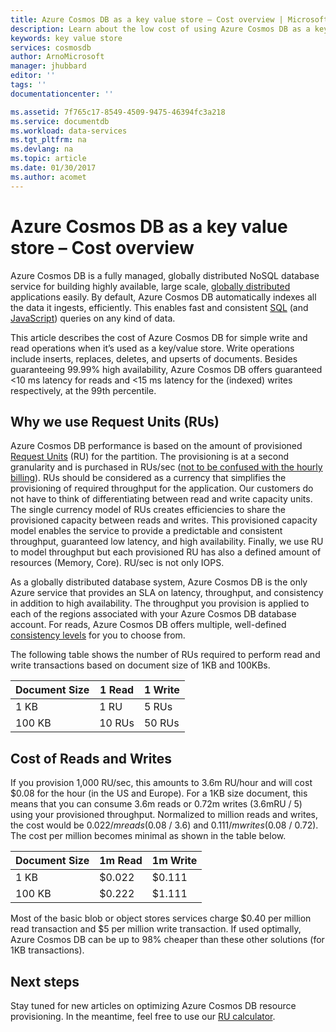 ```yaml
---
title: Azure Cosmos DB as a key value store – Cost overview | Microsoft Docs
description: Learn about the low cost of using Azure Cosmos DB as a key value store.
keywords: key value store
services: cosmosdb
author: ArnoMicrosoft
manager: jhubbard
editor: ''
tags: ''
documentationcenter: ''

ms.assetid: 7f765c17-8549-4509-9475-46394fc3a218
ms.service: documentdb
ms.workload: data-services
ms.tgt_pltfrm: na
ms.devlang: na
ms.topic: article
ms.date: 01/30/2017
ms.author: acomet
---
```


# Azure Cosmos DB as a key value store – Cost overview

Azure Cosmos DB is a fully managed, globally distributed NoSQL database service for building highly available, large scale, [globally distributed](documentdb-distribute-data-globally.md) applications easily. By default, Azure Cosmos DB automatically indexes all the data it ingests, efficiently. This enables fast and consistent [SQL](documentdb-sql-query.md) (and [JavaScript](documentdb-programming.md)) queries on any kind of data. 

This article describes the cost of Azure Cosmos DB for simple write and read operations when it’s used as a key/value store. Write operations include inserts, replaces, deletes, and upserts of documents. Besides guaranteeing 99.99% high availability, Azure Cosmos DB offers guaranteed <10 ms latency for reads and <15 ms latency for the (indexed) writes respectively, at the 99th percentile. 

## Why we use Request Units (RUs)

Azure Cosmos DB performance is based on the amount of provisioned [Request Units](documentdb-request-units.md) (RU) for the partition. The provisioning is at a second granularity and is purchased in RUs/sec ([not to be confused with the hourly billing](https://azure.microsoft.com/pricing/details/documentdb/)). RUs should be considered as a currency that simplifies the provisioning of required throughput for the application. Our customers do not have to think of differentiating between read and write capacity units. The single currency model of RUs creates efficiencies to share the provisioned capacity between reads and writes. This provisioned capacity model enables the service to provide a predictable and consistent throughput, guaranteed low latency, and high availability. Finally, we use RU to model throughput but each provisioned RU has also a defined amount of resources (Memory, Core). RU/sec is not only IOPS.

As a globally distributed database system, Azure Cosmos DB is the only Azure service that provides an SLA on latency, throughput, and consistency in addition to high availability. The throughput you provision is applied to each of the regions associated with your Azure Cosmos DB database account. For reads, Azure Cosmos DB offers multiple, well-defined [consistency levels](documentdb-consistency-levels.md) for you to choose from. 

The following table shows the number of RUs required to perform read and write transactions based on document size of 1KB and 100KBs.

|Document Size|1 Read|1 Write|
|-------------|------|-------|
|1 KB|1 RU|5 RUs|
|100 KB|10 RUs|50 RUs|

## Cost of Reads and Writes

If you provision 1,000 RU/sec, this amounts to 3.6m RU/hour and will cost $0.08 for the hour (in the US and Europe). For a 1KB size document, this means that you can consume 3.6m reads or 0.72m writes (3.6mRU / 5) using your provisioned throughput. Normalized to million reads and writes, the cost would be $0.022 /m reads ($0.08 / 3.6) and $0.111/m writes ($0.08 / 0.72). The cost per million becomes minimal as shown in the table below.

|Document Size|1m Read|1m Write|
|-------------|-------|--------|
|1 KB|$0.022|$0.111|
|100 KB|$0.222|$1.111|

Most of the basic blob or object stores services charge $0.40 per million read transaction and $5 per million write transaction. If used optimally, Azure Cosmos DB can be up to 98% cheaper than these other solutions (for 1KB transactions).

## Next steps

Stay tuned for new articles on optimizing Azure Cosmos DB resource provisioning. In the meantime, feel free to use our [RU calculator](https://www.documentdb.com/capacityplanner).
